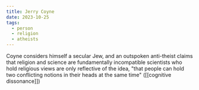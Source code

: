 ```yaml
---
title: Jerry Coyne
date: 2023-10-25
tags:
  - person
  - religion
  - atheists
---
```

Coyne considers himself a secular Jew, and an outspoken anti-theist
claims that religion and science are fundamentally incompatible
scientists who hold religious views are only reflective of the idea, "that people can hold two conflicting notions in their heads at the same time" ([[cognitive dissonance]])
